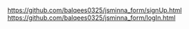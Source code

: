 https://github.com/balqees0325/jsminna_form/signUp.html
https://github.com/balqees0325/jsminna_form/logIn.html
